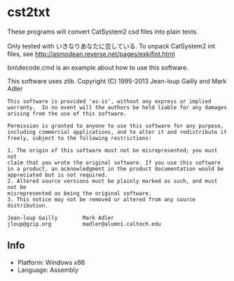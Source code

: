 ﻿# cst2txt

These programs will convert CatSystem2 csd files into plain texts.

Only tested with いきなりあなたに恋している. To unpack CatSystem2 int files, see http://asmodean.reverse.net/pages/exkifint.html

bin\decode.cmd is an example about how to use this software.

This software uses zlib.
    Copyright (C) 1995-2013 Jean-loup Gailly and Mark Adler

    This software is provided 'as-is', without any express or implied
    warranty.  In no event will the authors be held liable for any damages
    arising from the use of this software.

    Permission is granted to anyone to use this software for any purpose,
    including commercial applications, and to alter it and redistribute it
    freely, subject to the following restrictions:

    1. The origin of this software must not be misrepresented; you must not
    claim that you wrote the original software. If you use this software
    in a product, an acknowledgment in the product documentation would be
    appreciated but is not required.
    2. Altered source versions must be plainly marked as such, and must not be
    misrepresented as being the original software.
    3. This notice may not be removed or altered from any source distribution.

    Jean-loup Gailly        Mark Adler
    jloup@gzip.org          madler@alumni.caltech.edu

## Info

* Platform: Windows x86
* Language: Assembly